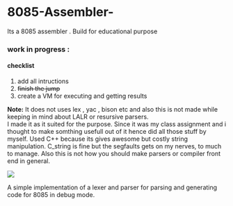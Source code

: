 # 8085-Assembler-
Its a 8085 assembler . Build for educational purpose  

### work in progress :
#### checklist  
1. add all intructions
2. <strike>finish the jump</strike>
3. create a VM for executing and getting results  

<b>Note:</b> It does not uses lex , yac , bison etc and also this is not made while keeping in mind about LALR or resursive parsers.  
I made it as it suited for the purpose. Since it was my class assignment and i thought to make somthing usefull out of it hence did all those stuff by myself. Used C++ because its gives awesome but costly string manipulation. C_string is fine but the segfaults gets on my nerves, to much to manage. Also this is not how you should make parsers or compiler front end in general.

<img src="https://i.imgur.com/l4Lhuv1.jpg">  

A simple implementation of a lexer and parser for parsing and generating code for 8085 in debug mode.
